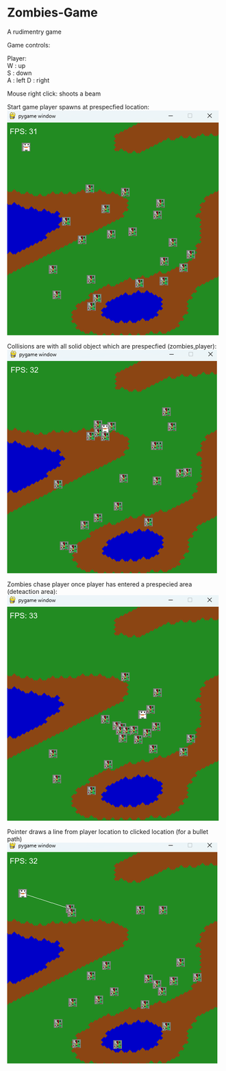 # Zombies-Game
A rudimentry game

Game controls:

Player:  
W : up  
S : down  
A : left
D : right

Mouse right click: shoots a beam


Start game player spawns at prespecfied location:                      
![Alt text](GameStart.png)                

                    
Collisions are with all solid object which are prespecfied (zombies,player):                            
![Alt text](Collisions.png)        
                        
  
Zombies chase player once player has entered a prespecied area (deteaction area):                             
![Alt text](ZombieChase.png)        
                

Pointer draws a line from player location to clicked location (for a bullet path)                                  
![Alt text](pointer.png)       

  
